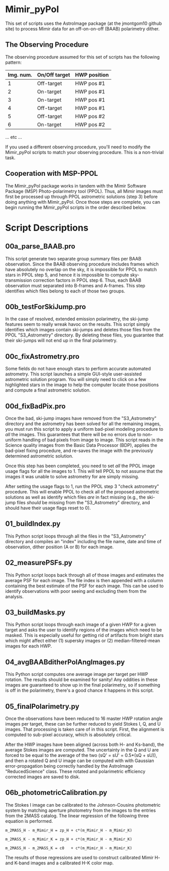 # Mimir_pyPol

This set of scripts uses the AstroImage package (at the jmontgom10 github site) to process Mimir data for an off-on-on-off (BAAB) polarimetry dither.

## The Observing Procedure

The observing procedure assumed for this set of scripts has the following pattern:

| Img. num. | On/Off target | HWP position |
|-----------|---------------|--------------|
| 1         | Off-target    | HWP pos \#1  |
| 2         | On-target     | HWP pos \#1  |
| 3         | On-target     | HWP pos \#1  |
| 4         | Off-target    | HWP pos \#1  |
| 5         | Off-target    | HWP pos \#2  |
| 6         | On-target     | HWP pos \#2  |

... etc ...

If you used a different observing procedure, you'll need to modify the Mimir_pyPol scripts to match your observing procedure. This is a non-trivial task.

## Cooperation with MSP-PPOL

The Mimir_pyPol package works in tandem with the Mimir Software Package (MSP) Photo-polarimetry tool (PPOL). Thus, all Mimir images must first be processed up through PPOL astrometric solutions (step 3) before doing anything with Mimir_pyPol. Once those steps are complete, you can begin running the Mimir_pyPol scripts in the order described below.

# Script Descriptions

## 00a_parse_BAAB.pro

This script generate two separate group summary files per BAAB observation. Since the BAAB observing procedure includes frames which have absolutely no overlap on the sky, it is impossible for PPOL to match stars in PPOL step 5, and hence it is impossible to compute sky-transmission correction factors in PPOL step 6. Thus, each BAAB observation must separated into B-frames and A-frames. This step identifies which files belong to each of those two groups.

## 00b_testForSkiJump.pro

In the case of resolved, extended emission polarimetry, the ski-jump features seem to  really wreak havoc on the results. This script simply identifies which images contain ski-jumps and deletes those files from the PPOL "S3_Astrometry" directory. By deleting these files, you guarantee that their ski-jumps will not end up in the final polarimetry.

## 00c_fixAstrometry.pro

Some fields do not have enough stars to perform accurate automated astrometry. This script launches a simple GUI-style user-assisted astrometric solution program. You will simply need to click on a few highlighted stars in the image to help the computer locate those positions and compute a final astrometric solution.

## 00d_fixBadPix.pro

Once the bad, ski-jump images have removed from the "S3_Astrometry" directory and the astrometry has been solved for all the remaining images, you must run this script to apply a uniform bad-pixel modeling procedure to *all* the images. This guarantees that there will be no errors due to non-uniform handling of bad pixels from image to image. This script reads in the Science quality images from the Basic Data Processor (BDP), applies the bad-pixel fixing procedure, and re-saves the image with the previously determined astrometric solution.

Once this step has been completed, you need to set *all* the PPOL image usage flags for all the images to 1. This will tell PPOL to not assume that the images it was unable to solve astrometry for are simply missing.

After setting the usage flags to 1, run the PPOL step 3 "check astrometry" procedure. This will enable PPOL to check all of the proposed astrometric solutions as well as identify which files *are* in fact missing (e.g., the ski-jump files *should* be missing from the "S3_Astrometry" directory, and should have their usage flags reset to 0).

## 01_buildIndex.py

This Python script loops through all the files in the "S3_Astrometry" directory and compiles an "index" including the file name, date and time of observation, dither position (A or B) for each image.

## 02_measurePSFs.py

This Python script loops back through all of those images and estimates the average PSF for each image. The file index is then appended with a column containing the best estimate of the PSF for each image. This can be used to identify observations with poor seeing and excluding them from the analysis.

## 03_buildMasks.py

This Python script loops through each image of a given HWP for a given target and asks the user to identify regions of the images which need to be masked. This is especially useful for getting rid of artifacts from bright stars which might affect either (1) supersky images or (2) median-filtered-mean images for each HWP.

## 04_avgBAABditherPolAngImages.py

This Python script computes one average image per target per HWP rotation. The results should be examined for sanity! Any oddities in these images are guaranteed to show up in the final polarimetry, so if something is off in the polarimetry, there's a good chance it happens in this script.

## 05_finalPolarimetry.py

Once the observations have been reduced to 16 master HWP rotation angle images per target, these can be further reduced to yield Stokes I, Q, and U images. That processing is taken care of in this script. First, the alignment is computed to sub-pixel accuracy, which is absolutely critical.

After the HWP images have been aligned (across both H- and Ks-band), the average Stokes images are computed. The uncertainty in the Q and U are forced to be equal to the average of the two (sQ' = sU' = 0.5*(sQ + sU)), and then a rotated Q and U image can be computed with with Gaussian error-propagation being correctly handled by the AstroImage "ReducedScience" class. These rotated and polarimetric efficiency corrected images are saved to disk.

## 06b_photometricCalibration.py

The Stokes I image can be calibrated to the Johnson-Cousins photometric system by matching aperture photometry from the images to the entries from the 2MASS catalog. The linear regression of the following three equation is performed.

    m_2MASS_H - m_Mimir_H = zp_H + c*(m_Mimir_H - m_Mimir_K)

    m_2MASS_K - m_Mimir_K = zp_H + c*(m_Mimir_H - m_Mimir_K)

    m_2MASS_H - m_2MASS_K = c0   + c*(m_Mimir_H - m_Mimir_K)

The results of those regressions are used to construct calibrated Mimir H- and K-band images and a calibrated H-K color map.

